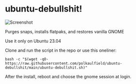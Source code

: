 # ubuntu-debullshit!

![Screenshot](https://raw.githubusercontent.com/polkaulfield/ubuntu-debullshit/main/screenshot.png)

Purges snaps, installs flatpaks, and restores vanilla GNOME

Use it only on Ubuntu 23.04

Clone and run the script in the repo or use this oneliner: 

`bash -c "$(wget -qO- https://raw.githubusercontent.com/polkaulfield/ubuntu-debullshit/main/ubuntu-debullshit.sh)"`

After the install, reboot and choose the gnome session at login.
